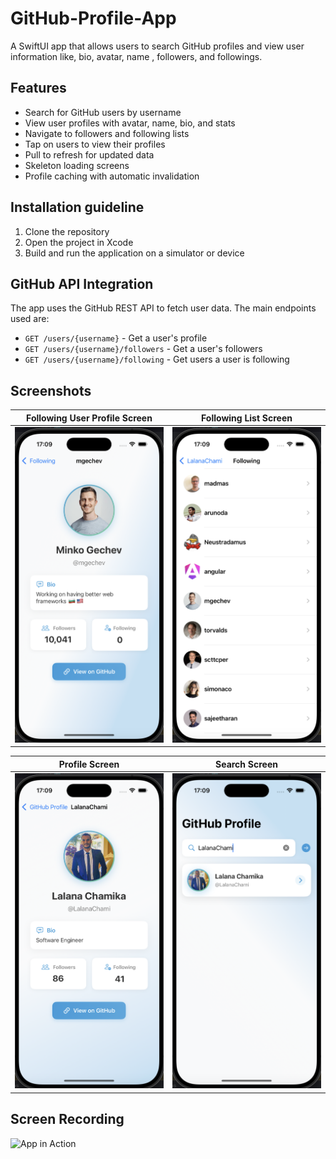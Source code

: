 # GitHub-Profile-App

A SwiftUI app that allows users to search GitHub profiles and view user information like, bio, avatar, name , followers, and followings.


## Features

- Search for GitHub users by username
- View user profiles with avatar, name, bio, and stats
- Navigate to followers and following lists
- Tap on users to view their profiles
- Pull to refresh for updated data
- Skeleton loading screens
- Profile caching with automatic invalidation


## Installation guideline

1. Clone the repository
2. Open the project in Xcode
3. Build and run the application on a simulator or device


## GitHub API Integration

The app uses the GitHub REST API to fetch user data. The main endpoints used are:

- `GET /users/{username}` - Get a user's profile
- `GET /users/{username}/followers` - Get a user's followers
- `GET /users/{username}/following` - Get users a user is following


## Screenshots

| Following User Profile Screen | Following List Screen |
| --- | --- |
| <img src="./Screenshots/5.png" alt="Following User Profile Screen" width="300"/> | <img src="./Screenshots/3.png" alt="Following List Screen" width="300"/> |

| Profile Screen | Search Screen |
| --- | --- |
| <img src="./Screenshots/2.png" alt="Home - Book List Screen" width="300"/> | <img src="./Screenshots/1.png" alt="Search Screen" width="300"/> |

## Screen Recording
<img src="./Screenshots/rec.gif" alt="App in Action" width="300"/>
